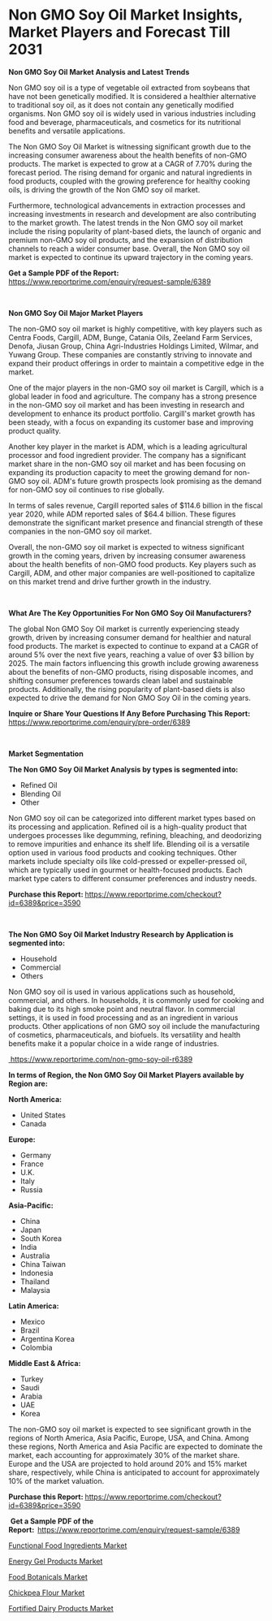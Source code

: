 <p><h1>Non GMO Soy Oil Market Insights, Market Players and Forecast Till 2031</h1></p><p><strong>Non GMO Soy Oil Market Analysis and Latest Trends</strong></p>
<p><p>Non GMO soy oil is a type of vegetable oil extracted from soybeans that have not been genetically modified. It is considered a healthier alternative to traditional soy oil, as it does not contain any genetically modified organisms. Non GMO soy oil is widely used in various industries including food and beverage, pharmaceuticals, and cosmetics for its nutritional benefits and versatile applications.</p><p>The Non GMO Soy Oil Market is witnessing significant growth due to the increasing consumer awareness about the health benefits of non-GMO products. The market is expected to grow at a CAGR of 7.70% during the forecast period. The rising demand for organic and natural ingredients in food products, coupled with the growing preference for healthy cooking oils, is driving the growth of the Non GMO soy oil market.</p><p>Furthermore, technological advancements in extraction processes and increasing investments in research and development are also contributing to the market growth. The latest trends in the Non GMO soy oil market include the rising popularity of plant-based diets, the launch of organic and premium non-GMO soy oil products, and the expansion of distribution channels to reach a wider consumer base. Overall, the Non GMO soy oil market is expected to continue its upward trajectory in the coming years.</p></p>
<p><strong>Get a Sample PDF of the Report:&nbsp;</strong> <a href="https://www.reportprime.com/enquiry/request-sample/6389">https://www.reportprime.com/enquiry/request-sample/6389</a></p>
<p>&nbsp;</p>
<p><strong>Non GMO Soy Oil Major Market Players</strong></p>
<p><p>The non-GMO soy oil market is highly competitive, with key players such as Centra Foods, Cargill, ADM, Bunge, Catania Oils, Zeeland Farm Services, Denofa, Jiusan Group, China Agri-Industries Holdings Limited, Wilmar, and Yuwang Group. These companies are constantly striving to innovate and expand their product offerings in order to maintain a competitive edge in the market.</p><p>One of the major players in the non-GMO soy oil market is Cargill, which is a global leader in food and agriculture. The company has a strong presence in the non-GMO soy oil market and has been investing in research and development to enhance its product portfolio. Cargill's market growth has been steady, with a focus on expanding its customer base and improving product quality.</p><p>Another key player in the market is ADM, which is a leading agricultural processor and food ingredient provider. The company has a significant market share in the non-GMO soy oil market and has been focusing on expanding its production capacity to meet the growing demand for non-GMO soy oil. ADM's future growth prospects look promising as the demand for non-GMO soy oil continues to rise globally.</p><p>In terms of sales revenue, Cargill reported sales of $114.6 billion in the fiscal year 2020, while ADM reported sales of $64.4 billion. These figures demonstrate the significant market presence and financial strength of these companies in the non-GMO soy oil market.</p><p>Overall, the non-GMO soy oil market is expected to witness significant growth in the coming years, driven by increasing consumer awareness about the health benefits of non-GMO food products. Key players such as Cargill, ADM, and other major companies are well-positioned to capitalize on this market trend and drive further growth in the industry.</p></p>
<p>&nbsp;</p>
<p><strong>What Are The Key Opportunities For Non GMO Soy Oil Manufacturers?</strong></p>
<p><p>The global Non GMO Soy Oil market is currently experiencing steady growth, driven by increasing consumer demand for healthier and natural food products. The market is expected to continue to expand at a CAGR of around 5% over the next five years, reaching a value of over $3 billion by 2025. The main factors influencing this growth include growing awareness about the benefits of non-GMO products, rising disposable incomes, and shifting consumer preferences towards clean label and sustainable products. Additionally, the rising popularity of plant-based diets is also expected to drive the demand for Non GMO Soy Oil in the coming years.</p></p>
<p><strong>Inquire or Share Your Questions If Any Before Purchasing This Report:</strong> <a href="https://www.reportprime.com/enquiry/pre-order/6389">https://www.reportprime.com/enquiry/pre-order/6389</a></p>
<p>&nbsp;</p>
<p><strong>Market Segmentation</strong></p>
<p><strong>The Non GMO Soy Oil Market Analysis by types is segmented into:</strong></p>
<p><ul><li>Refined Oil</li><li>Blending Oil</li><li>Other</li></ul></p>
<p><p>Non GMO soy oil can be categorized into different market types based on its processing and application. Refined oil is a high-quality product that undergoes processes like degumming, refining, bleaching, and deodorizing to remove impurities and enhance its shelf life. Blending oil is a versatile option used in various food products and cooking techniques. Other markets include specialty oils like cold-pressed or expeller-pressed oil, which are typically used in gourmet or health-focused products. Each market type caters to different consumer preferences and industry needs.</p></p>
<p><strong>Purchase this Report:&nbsp;</strong><a href="https://www.reportprime.com/checkout?id=6389&price=3590">https://www.reportprime.com/checkout?id=6389&price=3590</a></p>
<p>&nbsp;</p>
<p><strong>The Non GMO Soy Oil Market Industry Research by Application is segmented into:</strong></p>
<p><ul><li>Household</li><li>Commercial</li><li>Others</li></ul></p>
<p><p>Non GMO soy oil is used in various applications such as household, commercial, and others. In households, it is commonly used for cooking and baking due to its high smoke point and neutral flavor. In commercial settings, it is used in food processing and as an ingredient in various products. Other applications of non GMO soy oil include the manufacturing of cosmetics, pharmaceuticals, and biofuels. Its versatility and health benefits make it a popular choice in a wide range of industries.</p></p>
<p><a href="https://www.reportprime.com/non-gmo-soy-oil-r6389">&nbsp;https://www.reportprime.com/non-gmo-soy-oil-r6389</a></p>
<p><strong>In terms of Region, the Non GMO Soy Oil Market Players available by Region are:</strong></p>
<p>
    <p> <strong> North America: </strong>
        <ul>
            <li>United States</li>
            <li>Canada</li>
        </ul>
        </p> 
    <p> <strong> Europe: </strong>
        <ul>
            <li>Germany</li>
            <li>France</li>
            <li>U.K.</li>
            <li>Italy</li>
            <li>Russia</li>
        </ul>
        </p> 
    <p> <strong> Asia-Pacific: </strong>
        <ul>
            <li>China</li>
            <li>Japan</li>
            <li>South Korea</li>
            <li>India</li>
            <li>Australia</li>
            <li>China Taiwan</li>
            <li>Indonesia</li>
            <li>Thailand</li>
            <li>Malaysia</li>
        </ul>
        </p> 
    <p> <strong> Latin America: </strong>
        <ul>
            <li>Mexico</li>
            <li>Brazil</li>
            <li>Argentina Korea</li>
            <li>Colombia</li>
        </ul>
        </p> 
    <p> <strong> Middle East & Africa: </strong>
        <ul>
            <li>Turkey</li>
            <li>Saudi</li>
            <li>Arabia</li>
            <li>UAE</li>
            <li>Korea</li>
        </ul>
    </p>
    </p>
<p><p>The non-GMO soy oil market is expected to see significant growth in the regions of North America, Asia Pacific, Europe, USA, and China. Among these regions, North America and Asia Pacific are expected to dominate the market, each accounting for approximately 30% of the market share. Europe and the USA are projected to hold around 20% and 15% market share, respectively, while China is anticipated to account for approximately 10% of the market valuation.</p></p>
<p><strong>Purchase this Report: </strong><a href="https://www.reportprime.com/checkout?id=6389&price=3590">https://www.reportprime.com/checkout?id=6389&price=3590</a></p>
<p>&nbsp;<strong>Get a Sample PDF of the Report:&nbsp;&nbsp;</strong><a href="https://www.reportprime.com/enquiry/request-sample/6389">https://www.reportprime.com/enquiry/request-sample/6389</a></p>
<p><strong></strong></p>
<p><p><a href="https://github.com/mandarincruisesvn/Market-Research-Report-List-1/blob/main/functional-food-ingredients-market.md">Functional Food Ingredients Market</a></p><p><a href="https://github.com/RichRobinson5/Market-Research-Report-List-6/blob/main/energy-gel-products-market.md">Energy Gel Products Market</a></p><p><a href="https://github.com/jakobeblake56/Market-Research-Report-List-1/blob/main/food-botanicals-market.md">Food Botanicals Market</a></p><p><a href="https://github.com/JosephWillisbXXgf/Market-Research-Report-List-1/blob/main/chickpea-flour-market.md">Chickpea Flour Market</a></p><p><a href="https://github.com/julian6Skinner/Market-Research-Report-List-1/blob/main/fortified-dairy-products-market.md">Fortified Dairy Products Market</a></p></p>